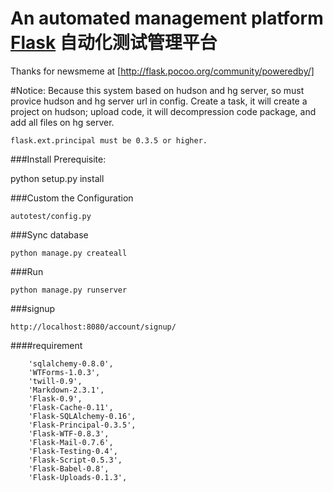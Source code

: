 An automated management platform [Flask](http://flask.pocoo.org/)
自动化测试管理平台
===================================================================

Thanks for newsmeme at [http://flask.pocoo.org/community/poweredby/]

#Notice:
	Because this system based on hudson and hg server, so must provice hudson and hg server url in config.
	Create a task, it will create a project on hudson;
	upload code, it will decompression code package, and add all files on hg server.
	
	flask.ext.principal must be 0.3.5 or higher.
 
###Install Prerequisite:

   python setup.py install
	

###Custom the Configuration
	
	autotest/config.py

###Sync database

	python manage.py createall

###Run

	python manage.py runserver

###signup

	http://localhost:8080/account/signup/


####requirement

        'sqlalchemy-0.8.0',
        'WTForms-1.0.3',
        'twill-0.9',
        'Markdown-2.3.1',
        'Flask-0.9',
        'Flask-Cache-0.11',
        'Flask-SQLAlchemy-0.16',
        'Flask-Principal-0.3.5',
        'Flask-WTF-0.8.3',
        'Flask-Mail-0.7.6',
        'Flask-Testing-0.4',
        'Flask-Script-0.5.3',
        'Flask-Babel-0.8',
        'Flask-Uploads-0.1.3',





